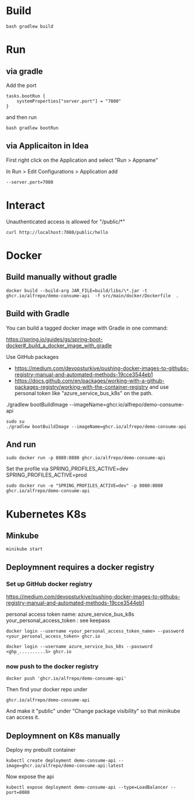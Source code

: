 # Build

``` 
bash gradlew build
```

# Run

## via gradle

Add the port

``` 
tasks.bootRun {
	systemProperties["server.port"] = "7080"
}
``` 
and then run

``` 
bash gradlew bootRun
```

## via Applicaiton in Idea

First right click on the Application and select "Run > Appname"

In Run > Edit Configurations > Application
add

``` 
--server.port=7080
```

# Interact

Unauthenticated access is allowed for "/public/*"

```
curl http://localhost:7080/public/hello
```


# Docker

## Build manually without gradle
```
docker build --build-arg JAR_FILE=build/libs/\*.jar -t ghcr.io/alfrepo/demo-consume-api  -f src/main/docker/Dockerfile  .
```


## Build with Gradle

You can build a tagged docker image with Gradle in one command:

<https://spring.io/guides/gs/spring-boot-docker#_build_a_docker_image_with_gradle>


Use GitHub packages
 - <https://medium.com/devopsturkiye/pushing-docker-images-to-githubs-registry-manual-and-automated-methods-19cce3544eb1>
 - <https://docs.github.com/en/packages/working-with-a-github-packages-registry/working-with-the-container-registry>
and use personal token like "azure_service_bus_k8s" on the path. 


./gradlew bootBuildImage --imageName=ghcr.io/alfrepo/demo-consume-api


```
sudo su
./gradlew bootBuildImage --imageName=ghcr.io/alfrepo/demo-consume-api
```

## And run



```
sudo docker run -p 8080:8080 ghcr.io/alfrepo/demo-consume-api
```

Set the profile via
SPRING_PROFILES_ACTIVE=dev
SPRING_PROFILES_ACTIVE=prod

```
sudo docker run -e "SPRING_PROFILES_ACTIVE=dev" -p 8080:8080 ghcr.io/alfrepo/demo-consume-api
```


# Kubernetes K8s


## Minkube


```
minikube start
```

## Deploymnent requires a docker registry

### Set up GitHub docker registry

https://medium.com/devopsturkiye/pushing-docker-images-to-githubs-registry-manual-and-automated-methods-19cce3544eb1

personal access token name: azure_service_bus_k8s
your_personal_access_token : see keepass

```
docker login --username <your_personal_access_token_name> --password <your_personal_access_token> ghcr.io

docker login --username azure_service_bus_k8s --password <ghp_..........S> ghcr.io

```

### now push  to the docker registry

```
docker push 'ghcr.io/alfrepo/demo-consume-api'
```

Then find your docker repo under
```
ghcr.io/alfrepo/demo-consume-api
```

And make it "public" under "Change package visibility" 
so that minikube can access it.

## Deploymnent on K8s manually

Deploy my prebuilt container

```
kubectl create deployment demo-consume-api --image=ghcr.io/alfrepo/demo-consume-api:latest
```

Now expose the api
```
kubectl expose deployment demo-consume-api --type=LoadBalancer --port=8080
```

